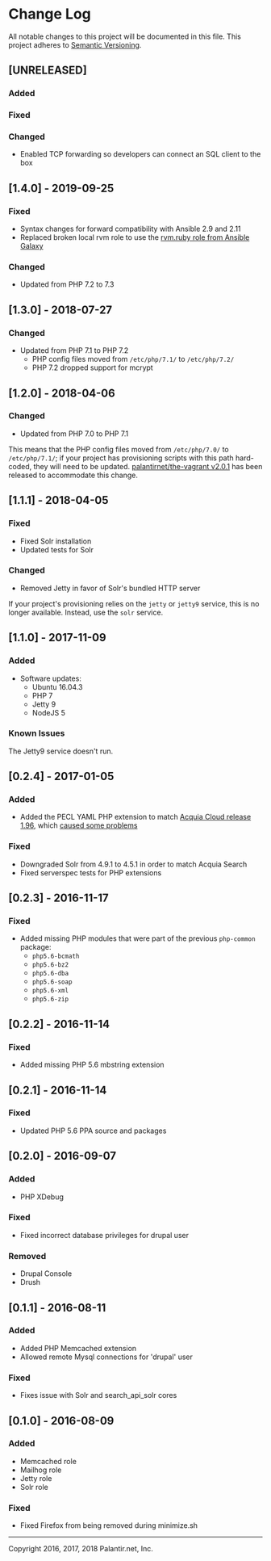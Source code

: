 # Change Log
All notable changes to this project will be documented in this file.
This project adheres to [Semantic Versioning](http://semver.org/).

## [UNRELEASED]

### Added

### Fixed

### Changed

* Enabled TCP forwarding so developers can connect an SQL client to the box

## [1.4.0] - 2019-09-25

### Fixed

- Syntax changes for forward compatibility with Ansible 2.9 and 2.11
- Replaced broken local rvm role to use the [rvm.ruby role from Ansible Galaxy](https://galaxy.ansible.com/rvm/ruby)

### Changed

- Updated from PHP 7.2 to 7.3

## [1.3.0] - 2018-07-27

### Changed

- Updated from PHP 7.1 to PHP 7.2
  - PHP config files moved from `/etc/php/7.1/` to `/etc/php/7.2/`
  - PHP 7.2 dropped support for mcrypt

## [1.2.0] - 2018-04-06

### Changed

- Updated from PHP 7.0 to PHP 7.1

This means that the PHP config files moved from `/etc/php/7.0/` to `/etc/php/7.1/`; if your project has provisioning scripts with this path hard-coded, they will need to be updated. [palantirnet/the-vagrant v2.0.1](https://github.com/palantirnet/the-vagrant/releases/tag/2.0.1) has been released to accommodate this change.

## [1.1.1] - 2018-04-05

### Fixed

- Fixed Solr installation
- Updated tests for Solr

### Changed

- Removed Jetty in favor of Solr's bundled HTTP server

If your project's provisioning relies on the `jetty` or `jetty9` service, this is no longer available. Instead, use the `solr` service.

## [1.1.0] - 2017-11-09

### Added

- Software updates:
  - Ubuntu 16.04.3
  - PHP 7
  - Jetty 9
  - NodeJS 5

### Known Issues

The Jetty9 service doesn't run.

## [0.2.4] - 2017-01-05

### Added

- Added the PECL YAML PHP extension to match [Acquia Cloud release 1.96](https://docs.acquia.com/release-note/acquia-cloud-196), which [caused some problems](https://docs.acquia.com/article/pecl-yaml-serialization-errors)

### Fixed

- Downgraded Solr from 4.9.1 to 4.5.1 in order to match Acquia Search
- Fixed serverspec tests for PHP extensions

## [0.2.3] - 2016-11-17

### Fixed

- Added missing PHP modules that were part of the previous `php-common` package:
  - `php5.6-bcmath`
  - `php5.6-bz2`
  - `php5.6-dba`
  - `php5.6-soap`
  - `php5.6-xml`
  - `php5.6-zip`

## [0.2.2] - 2016-11-14

### Fixed

- Added missing PHP 5.6 mbstring extension

## [0.2.1] - 2016-11-14

### Fixed

- Updated PHP 5.6 PPA source and packages

## [0.2.0] - 2016-09-07

### Added

- PHP XDebug

### Fixed

- Fixed incorrect database privileges for drupal user

### Removed

- Drupal Console
- Drush

## [0.1.1] - 2016-08-11

### Added

- Added PHP Memcached extension
- Allowed remote Mysql connections for 'drupal' user

### Fixed

- Fixes issue with Solr and search_api_solr cores

## [0.1.0] - 2016-08-09

### Added

- Memcached role
- Mailhog role
- Jetty role
- Solr role

### Fixed

- Fixed Firefox from being removed during minimize.sh

----
Copyright 2016, 2017, 2018 Palantir.net, Inc.

